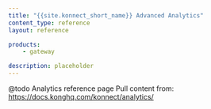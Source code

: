 ```yaml
---
title: "{{site.konnect_short_name}} Advanced Analytics"
content_type: reference
layout: reference

products:
    - gateway

description: placeholder
---
```


@todo
Analytics reference page
Pull content from: https://docs.konghq.com/konnect/analytics/